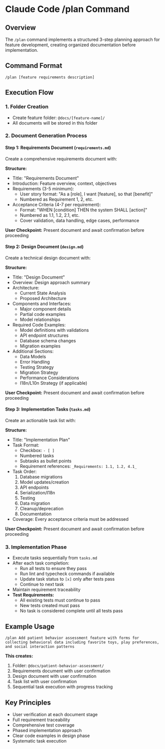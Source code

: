 # Claude Code /plan Command

## Overview

The `/plan` command implements a structured 3-step planning approach for feature development, creating organized documentation before implementation.

## Command Format

```
/plan [feature requirements description]
```

## Execution Flow

### 1. Folder Creation

- Create feature folder: `@docs/[feature-name]/`
- All documents will be stored in this folder

### 2. Document Generation Process

#### Step 1: Requirements Document (`requirements.md`)

Create a comprehensive requirements document with:

**Structure:**

- Title: "Requirements Document"
- Introduction: Feature overview, context, objectives
- Requirements (3-5 minimum):
  - User story format: "As a [role], I want [feature], so that [benefit]"
  - Numbered as Requirement 1, 2, etc.
- Acceptance Criteria (4-7 per requirement):
  - Format: "WHEN [condition] THEN the system SHALL [action]"
  - Numbered as 1.1, 1.2, 2.1, etc.
  - Cover validation, data handling, edge cases, performance

**User Checkpoint:** Present document and await confirmation before proceeding

#### Step 2: Design Document (`design.md`)

Create a technical design document with:

**Structure:**

- Title: "Design Document"
- Overview: Design approach summary
- Architecture:
  - Current State Analysis
  - Proposed Architecture
- Components and Interfaces:
  - Major component details
  - Partial code examples
  - Model relationships
- Required Code Examples:
  - Model definitions with validations
  - API endpoint structures
  - Database schema changes
  - Migration examples
- Additional Sections:
  - Data Models
  - Error Handling
  - Testing Strategy
  - Migration Strategy
  - Performance Considerations
  - I18n/L10n Strategy (if applicable)

**User Checkpoint:** Present document and await confirmation before proceeding

#### Step 3: Implementation Tasks (`tasks.md`)

Create an actionable task list with:

**Structure:**

- Title: "Implementation Plan"
- Task Format:
  - Checkbox: `- [ ]`
  - Numbered tasks
  - Subtasks as bullet points
  - Requirement references: `_Requirements: 1.1, 1.2, 4.1_`
- Task Order:
  1. Database migrations
  2. Model updates/creation
  3. API endpoints
  4. Serialization/I18n
  5. Testing
  6. Data migration
  7. Cleanup/deprecation
  8. Documentation
- Coverage: Every acceptance criteria must be addressed

**User Checkpoint:** Present document and await confirmation before proceeding

### 3. Implementation Phase

- Execute tasks sequentially from `tasks.md`
- After each task completion:
  - Run all tests to ensure they pass
  - Run lint and typecheck commands if available
  - Update task status to `[x]` only after tests pass
  - Continue to next task
- Maintain requirement traceability
- **Test Requirements:**
  - All existing tests must continue to pass
  - New tests created must pass
  - No task is considered complete until all tests pass

## Example Usage

```
/plan Add patient behavior assessment feature with forms for collecting behavioral data including favorite toys, play preferences, and social interaction patterns
```

**This creates:**

1. Folder: `@docs/patient-behavior-assessment/`
2. Requirements document with user confirmation
3. Design document with user confirmation
4. Task list with user confirmation
5. Sequential task execution with progress tracking

## Key Principles

- User verification at each document stage
- Full requirement traceability
- Comprehensive test coverage
- Phased implementation approach
- Clear code examples in design phase
- Systematic task execution
